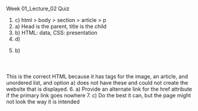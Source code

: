 Week 01_Lecture_02 Quiz

1. c) html > body > section > article > p
2. a) Head is the parent, title is the child
3. b) HTML: data, CSS: presentation
4. d) <p>
5. b)

  <p>
    <img>
    <ul></ul>
    <h2></h2>
  </p>
  <div>
    <nav></nav>
    <h1></h1>
    <h5></h5>
  </div>
This is the correct HTML because it has tags for the image, an article, and unordered list, and option a) does not have these and could not create the website that is displayed.
6. a) Provide an alternate link for the href attribute if the primary link goes nowhere
7. c) Do the best it can, but the page might not look the way it is intended

